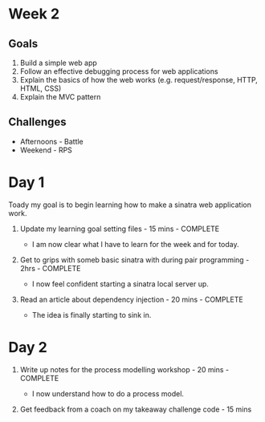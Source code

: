 # Week 2


## Goals

1. Build a simple web app
2. Follow an effective debugging process for web applications
3. Explain the basics of how the web works (e.g. request/response, HTTP, HTML, CSS)
4. Explain the MVC pattern

## Challenges

- Afternoons - Battle
- Weekend - RPS

# Day 1

Toady my goal is to begin learning how to make a sinatra web application work.

1. Update my learning goal setting files - 15 mins - COMPLETE

    - I am now clear what I have to learn for the week and for today.

2. Get to grips with someb basic sinatra with during pair programming - 2hrs - COMPLETE

    - I now feel confident starting a sinatra local server up.

3. Read an article about dependency injection - 20 mins - COMPLETE

    - The idea is finally starting to sink in.

# Day 2

1. Write up notes for the process modelling workshop - 20 mins - COMPLETE

    - I now understand how to do a process model.

2. Get feedback from a coach on my takeaway challenge code - 15 mins

